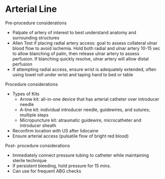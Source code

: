 # Arterial Line

Pre-procedure considerations

-   Palpate of artery of interest to best understand anatomy and
    surrounding structures
-   Allen Test if placing radial artery access: goal to assess
    collateral ulnar blood flow to avoid ischemia. Hold both radial and
    ulnar artery 10-15 sec to allow blanching of palm, then release
    ulnar artery to assess perfusion. If blanching quickly resolve,
    ulnar artery will allow distal perfusion
-   If attempting radial access, ensure wrist is adequately extended,
    often using towel roll under wrist and taping hand to bed or table

Procedure considerations

-   Types of Kits
    -   Arrow kit: all-in-one device that has arterial catheter over
        introducer needle
    -   A-line kit: individual introducer needle, guidewires, and
        sutures; multiple steps
    -   Micropuncture kit: atraumatic guidewire, microcatheter and
        introducer sheath
-   Reconfirm location with US after lidocaine
-   Ensure arterial access (pulsatile flow of bright red blood)

Post- procedure considerations

-   Immediately connect pressure tubing to catheter while maintaining
    sterile technique
-   If persistent bleeding, hold pressure for 15 mins.
-   Can use for frequent ABG checks
